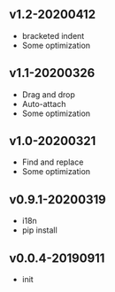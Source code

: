 ## v1.2-20200412

- bracketed indent
- Some optimization

## v1.1-20200326

- Drag and drop
- Auto-attach
- Some optimization

## v1.0-20200321

- Find and replace
- Some optimization

## v0.9.1-20200319

- i18n
- pip install

## v0.0.4-20190911

- init